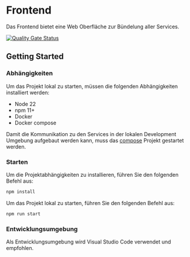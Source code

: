 # Frontend
Das Frontend bietet eine Web Oberfläche zur Bündelung aller Services.

[![Quality Gate Status](https://sonarcloud.io/api/project_badges/measure?project=THI-CND_frontend&metric=alert_status)](https://sonarcloud.io/summary/new_code?id=THI-CND_frontend)

## Getting Started
### Abhängigkeiten
Um das Projekt lokal zu starten, müssen die folgenden Abhängigkeiten installiert werden:
- Node 22
- npm 11+
- Docker
- Docker compose

Damit die Kommunikation zu den Services in der lokalen Development Umgebung aufgebaut werden kann, muss das [compose](https://github.com/THI-CND/compose) Projekt gestartet werden.

### Starten
Um die Projektabhängigkeiten zu installieren, führen Sie den folgenden Befehl aus:
```bash
npm install
```

Um das Projekt lokal zu starten, führen Sie den folgenden Befehl aus:
```bash
npm run start
```

### Entwicklungsumgebung
Als Entwicklungsumgebung wird Visual Studio Code verwendet und empfohlen.
